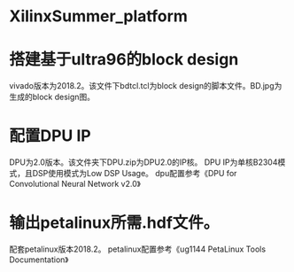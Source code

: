 # XilinxSummer_platform
# 搭建基于ultra96的block design
vivado版本为2018.2。该文件下bdtcl.tcl为block design的脚本文件。BD.jpg为生成的block design图。
# 配置DPU IP
DPU为2.0版本。该文件夹下DPU.zip为DPU2.0的IP核。
DPU IP为单核B2304模式，且DSP使用模式为Low DSP Usage。
dpu配置参考《DPU for Convolutional Neural Network v2.0》
# 输出petalinux所需.hdf文件。
配套petalinux版本2018.2。
petalinux配置参考《ug1144 PetaLinux Tools Documentation》
